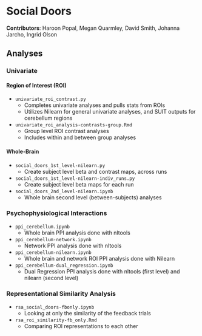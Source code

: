 # Social Doors

**Contributors**: Haroon Popal, Megan Quarmley, David Smith, Johanna Jarcho, Ingrid Olson


## Analyses

### Univariate
#### Region of Interest (ROI)
- `univariate_roi_contrast.py`
  - Completes univariate analyses and pulls stats from ROIs
  - Utilizes Nilearn for general univariate analyses, and SUIT outputs for cerebellum regions
- `univariate_roi_analysis-contrasts-group.Rmd`
  - Group level ROI contrast analyses
  - Includes within and between group analyses
#### Whole-Brain
- `social_doors_1st_level-nilearn.py`
  - Create subject level beta and contrast maps, across runs
- `social_doors_1st_level-nilearn-indiv_runs.py`
  - Create subject level beta maps for each run
- `social_doors_2nd_level-nilearn.ipynb`
  - Whole brain second level (between-subjects) analyses

### Psychophysiological Interactions
- `ppi_cerebellum.ipynb`
  - Whole brain PPI analysis done with nltools
- `ppi_cerebellum-network.ipynb`
  - Network PPI analysis done with nltools
- `ppi_cerebellum-nilearn.ipynb`
  - Whole brain and network ROI PPI analysis done with Nilearn
- `ppi_cerebellum-dual_regression.ipynb`
  - Dual Regression PPI analysis done with nltools (first level) and nilearn (second level)

### Representational Similarity Analysis
- `rsa_social_doors-fbonly.ipynb`
  - Looking at only the similarity of the feedback trials
- `rsa_roi_similarity-fb_only.Rmd`
  - Comparing ROI representations to each other

